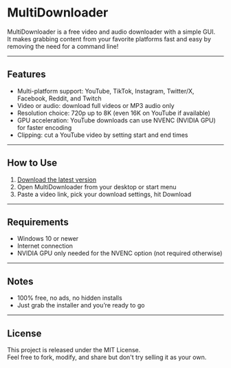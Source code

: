 # MultiDownloader

MultiDownloader is a free video and audio downloader with a simple GUI.  
It makes grabbing content from your favorite platforms fast and easy by removing the need for a command line!

---

## Features
- Multi-platform support: YouTube, TikTok, Instagram, Twitter/X, Facebook, Reddit, and Twitch  
- Video or audio: download full videos or MP3 audio only  
- Resolution choice: 720p up to 8K (even 16K on YouTube if available)  
- GPU acceleration: YouTube downloads can use NVENC (NVIDIA GPU) for faster encoding  
- Clipping: cut a YouTube video by setting start and end times  

---

## How to Use
1. [Download the latest version](https://github.com/Spakeyvr/Multidownloader/releases/tag/1.0)
2. Open MultiDownloader from your desktop or start menu  
4. Paste a video link, pick your download settings, hit Download  

---

## Requirements
- Windows 10 or newer  
- Internet connection  
- NVIDIA GPU only needed for the NVENC option (not required otherwise)  

---

## Notes
- 100% free, no ads, no hidden installs  
- Just grab the installer and you’re ready to go  

---

## License
This project is released under the MIT License.  
Feel free to fork, modify, and share but don't try selling it as your own.
